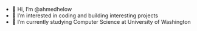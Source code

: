 - 👋 Hi, I’m @ahmedhelow
- 👀 I’m interested in coding and building interesting projects
- 🌱 I’m currently studying Computer Science at University of Washington


<!---
ahmedhelow/ahmedhelow is a ✨ special ✨ repository because its `README.md` (this file) appears on your GitHub profile.
You can click the Preview link to take a look at your changes.
--->

